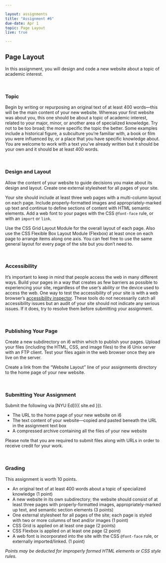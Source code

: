 ```yaml
---

layout: assignments
title: "Assignment #6"
due-date: Apr 1
topic: Page Layout
live: true

---
```


## Page Layout
In this assignment, you will design and code a new website about a topic of academic interest.

<div class="section-break"><br></div>

### Topic
Begin by writing or repurposing an original text of at least 400 words—this will be the main content of your new website. Whereas your first website was about you, this one should be about a topic of academic interest, related to your major, minor, or another area of specialized knowledge. Try not to be too broad; the more specific the topic the better. Some examples include a historical figure, a subculture you’re familiar with, a book or film you were influenced by, or a place that you have specific knowledge about. You are welcome to work with a text you’ve already written but it should be your own and it should be at least 400 words.

<div class="section-break"><br></div>

### Design and Layout
Allow the content of your website to guide decisions you make about its design and layout. Create one external stylesheet for all pages of your site.

Your site should include at least three web pages with a multi-column layout on each page. Include properly-formatted images and appropriately-marked up text and continue to define sections of content with HTML semantic elements. Add a web font to your pages with the CSS `@font-face` rule, or with an `import` or `link`.

Use the CSS Grid Layout Module for the overall layout of each page. Also use the CSS Flexible Box Layout Module (Flexbox) at least once on each page to arrange items along one axis. You can feel free to use the same general layout for every page of the site but you don’t need to.

<div class="section-break"><br></div>

### Accessibility
It’s important to keep in mind that people access the web in many different ways. Build your pages in a way that creates as few barriers as possible to experiencing your site, regardless of the user’s ability or the device used to access the web. One way to test the accessibility of your site is with a web browser’s [accessibility inspector](https://developer.mozilla.org/en-US/docs/Tools/Accessibility_inspector). These tools do not necessarily catch all accessibility issues but an audit of your site should not indicate any serious issues. If it does, try to resolve them before submitting your assignment.

<div class="section-break"><br></div>

### Publishing Your Page
Create a new subdirectory on i6 within which to publish your pages. Upload your files (including the HTML, CSS, and image files) to the i6 Unix server with an FTP client. Test your files again in the web browser once they are live on the server.

Create a link from the “Website Layout” line of your assignments directory to the home page of your new website.

<div class="section-break"><br></div>

### Submitting Your Assignment
Submit the following via [NYU Ed]({{ site.ed }}).

- The URL to the home page of your new website on i6
- The text content of your website—copied and pasted beneath the URL in the assignment text box
- A compressed archive containing all the files of your new website

Please note that you are required to submit files along with URLs in order to receive credit for your work.

<div class="section-break"><br></div>

### Grading
This assignment is worth 10 points.

- An original text of at least 400 words about a topic of specialized knowledge (1 point)
- A new website in its own subdirectory; the website should consist of at least three pages with properly-formatted images, appropriately-marked up text, and semantic section elements (3 points)
- One external stylesheet for all pages of the site; each page is styled with two or more columns of text and/or images (1 point)
- CSS Grid is applied on at least one page (2 points)
- CSS Flexbox is applied on at least one page (2 point)
- A web font is incorporated into the site with the CSS `@font-face` rule, or externally imported/linked. (1 point)

*Points may be deducted for improperly formed HTML elements or CSS style rules.*